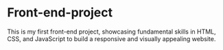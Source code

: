 # Front-end-project
This is my first front-end project, showcasing fundamental skills in HTML, CSS, and JavaScript to build a responsive and visually appealing website.

